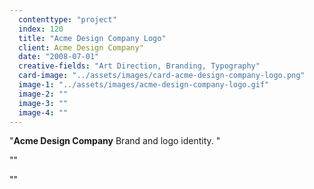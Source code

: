 ```yaml
---
  contenttype: "project"
  index: 120
  title: "Acme Design Company Logo"
  client: Acme Design Company"
  date: "2008-07-01"
  creative-fields: "Art Direction, Branding, Typography"
  card-image: "../assets/images/card-acme-design-company-logo.png"
  image-1: "../assets/images/acme-design-company-logo.gif"
  image-2: ""
  image-3: ""
  image-4: ""
---
```


<p className=copy_A>"<strong>Acme Design Company</strong> Brand and logo identity.
"</p>
<p className=copy_B>""</p>
<p className=copy_C>""</p>
<p className=copy_D></p>
